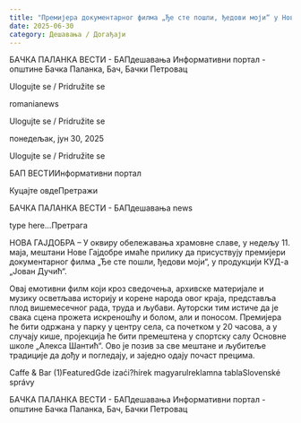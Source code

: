 ```yaml
---
title: "Премијера документарног филма „Ђе сте пошли, ђедови моји“ у Новој Гајдобри"
date: 2025-06-30
category: Дешавања / Догађаји
---
```


БАЧКА ПАЛАНКА ВЕСТИ - БАПдешавања Информативни портал - општине Бачка Паланка, Бач, Бачки Петровац

Ulogujte se / Pridružite se

romanianews

Ulogujte se / Pridružite se

понедељак, јун 30, 2025

Ulogujte se / Pridružite se

БАП ВЕСТИИнформативни портал

Куцајте овдеПретражи

БАЧКА ПАЛАНКА ВЕСТИ - БАПдешавања news

type here...Претрага

НОВА ГАЈДОБРА – У оквиру обележавања храмовне славе, у недељу 11. маја, мештани Нове Гајдобре имаће прилику да присуствују премијери документарног филма „Ђе сте пошли, ђедови моји“, у продукцији КУД-а „Јован Дучић“.

Овај емотивни филм који кроз сведочења, архивске материјале и музику осветљава историју и корене народа овог краја, представља плод вишемесечног рада, труда и љубави. Ауторски тим истиче да је свака сцена прожета искреношћу и болом, али и поносом.
Премијера ће бити одржана у парку у центру села, са почетком у 20 часова, а у случају кише, пројекција ће бити премештена у спортску салу Основне школе „Алекса Шантић“. Oво је позив за све мештане и љубитеље традиције да дођу и погледају, и заједно одају почаст прецима.

Caffe & Bar (1)FeaturedGde izaći?hírek magyarulreklamna tablaSlovenské správy

БАЧКА ПАЛАНКА ВЕСТИ - БАПдешавања Информативни портал - општине Бачка Паланка, Бач, Бачки Петровац
